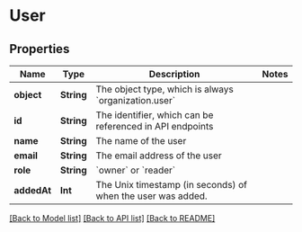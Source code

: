 # User

## Properties
Name | Type | Description | Notes
------------ | ------------- | ------------- | -------------
**object** | **String** | The object type, which is always &#x60;organization.user&#x60; | 
**id** | **String** | The identifier, which can be referenced in API endpoints | 
**name** | **String** | The name of the user | 
**email** | **String** | The email address of the user | 
**role** | **String** | &#x60;owner&#x60; or &#x60;reader&#x60; | 
**addedAt** | **Int** | The Unix timestamp (in seconds) of when the user was added. | 

[[Back to Model list]](../README.md#documentation-for-models) [[Back to API list]](../README.md#documentation-for-api-endpoints) [[Back to README]](../README.md)


